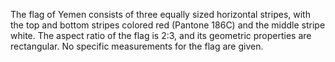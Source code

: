 The flag of Yemen consists of three equally sized horizontal stripes, with the top and bottom stripes colored red (Pantone 186C) and the middle stripe white. The aspect ratio of the flag is 2:3, and its geometric properties are rectangular. No specific measurements for the flag are given.